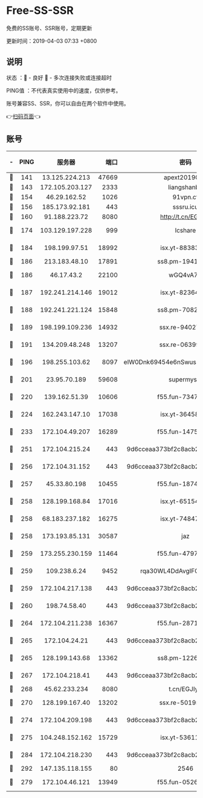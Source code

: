 # Free-SS-SSR

免费的SS账号、SSR账号，定期更新

更新时间：2019-04-03 07:33 +0800

## 说明

状态     ：🙂 - 良好 🙁 - 多次连接失败或连接超时

PING值   ：不代表真实使用中的速度，仅供参考。

账号兼容SS、SSR，你可以自由在两个软件中使用。

👉[扫码页面](https://liesauer.github.io/Free-SS-SSR/)👈

## 账号

|-|PING|服务器|端口|密码|加密方式|区域|
|:----:|:----:|:-----:|-----:|:----:|:----:|:----:|
|🙂|141|13.125.224.213|47669|apext2019001|chacha20|KR|
|🙂|143|172.105.203.127|2333|liangshanbo|chacha20|JP|
|🙂|154|46.29.162.52|1026|91vpn.cf|rc4-md5|RU|
|🙂|156|185.173.92.181|443|sssru.icu|rc4-md5|RU|
|🙂|160|91.188.223.72|8080|http://t.cn/EGJIyrl|rc4-md5|RU|
|🙂|174|103.129.197.228|999|lcshare|aes-256-cfb|US|
|🙂|184|198.199.97.51|18992|isx.yt-88383215|aes-256-cfb|US|
|🙂|186|213.183.48.10|17891|ss8.pm-19418557|rc4-md5|RU|
|🙂|186|46.17.43.2|22100|wGQ4vA7D|aes-256-gcm|RU|
|🙂|187|192.241.214.146|19012|isx.yt-82364756|aes-256-cfb|US|
|🙂|188|192.241.221.124|15848|ss8.pm-70821304|aes-256-cfb|US|
|🙂|189|198.199.109.236|14932|ssx.re-94027376|aes-256-cfb|US|
|🙂|191|134.209.48.248|13207|ssx.re-06399370|aes-256-cfb|US|
|🙂|196|198.255.103.62|8097|eIW0Dnk69454e6nSwuspv9DmS201tQ0D|aes-256-cfb|US|
|🙂|201|23.95.70.189|59608|supermyssr|chacha20-ietf|US|
|🙂|220|139.162.51.39|10606|f55.fun-73475767|aes-256-cfb|SG|
|🙂|224|162.243.147.10|17038|isx.yt-36458631|aes-256-cfb|US|
|🙂|233|172.104.49.207|16289|f55.fun-14753338|aes-256-cfb|SG|
|🙂|251|172.104.215.24|443|9d6cceaa373bf2c8acb22e60b6a58be6|aes-256-cfb|US|
|🙂|256|172.104.31.152|443|9d6cceaa373bf2c8acb22e60b6a58be6|aes-256-cfb|US|
|🙂|257|45.33.80.198|10455|f55.fun-18747830|aes-256-cfb|US|
|🙂|258|128.199.168.84|17016|isx.yt-65154648|aes-256-cfb|SG|
|🙂|258|68.183.237.182|16275|isx.yt-74847944|aes-256-cfb|SG|
|🙂|258|173.193.85.131|30587|jaz|aes-256-cfb|US|
|🙂|259|173.255.230.159|11464|f55.fun-47976795|aes-256-cfb|US|
|🙂|259|109.238.6.24|9452|rqa30WL4DdAvgIFG6Fs3znzTa|aes-256-cfb|FR|
|🙂|259|172.104.217.138|443|9d6cceaa373bf2c8acb22e60b6a58be6|aes-256-cfb|US|
|🙂|260|198.74.58.40|443|9d6cceaa373bf2c8acb22e60b6a58be6|aes-256-cfb|US|
|🙂|264|172.104.211.238|16367|f55.fun-28710915|aes-256-cfb|US|
|🙂|265|172.104.24.21|443|9d6cceaa373bf2c8acb22e60b6a58be6|aes-256-cfb|US|
|🙂|265|128.199.143.68|13362|ss8.pm-12261880|aes-256-cfb|SG|
|🙂|267|172.104.218.41|443|9d6cceaa373bf2c8acb22e60b6a58be6|aes-256-cfb|US|
|🙂|268|45.62.233.234|8080|t.cn/EGJIyrl|rc4-md5|CA|
|🙂|270|128.199.167.40|13202|ssx.re-50195661|aes-256-cfb|SG|
|🙂|274|172.104.209.198|443|9d6cceaa373bf2c8acb22e60b6a58be6|aes-256-cfb|US|
|🙂|275|104.248.152.162|15729|isx.yt-53611816|aes-256-cfb|SG|
|🙂|284|172.104.218.230|443|9d6cceaa373bf2c8acb22e60b6a58be6|aes-256-cfb|US|
|🙂|292|147.135.118.155|80|2546|chacha20|US|
|🙂|279|172.104.46.121|13949|f55.fun-05262034|aes-256-cfb|SG|
